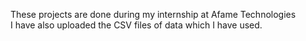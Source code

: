 These projects are done during my internship at Afame Technologies
<br>
I have also uploaded the CSV files of data which I have used.
